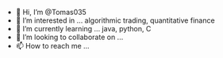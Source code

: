- 👋 Hi, I’m @Tomas035
- 👀 I’m interested in ... algorithmic trading, quantitative finance
- 🌱 I’m currently learning ... java, python, C
- 💞️ I’m looking to collaborate on ...
- 📫 How to reach me ...

<!---
Tomas035/Tomas035 is a ✨ special ✨ repository because its `README.md` (this file) appears on your GitHub profile.
You can click the Preview link to take a look at your changes.
--->
